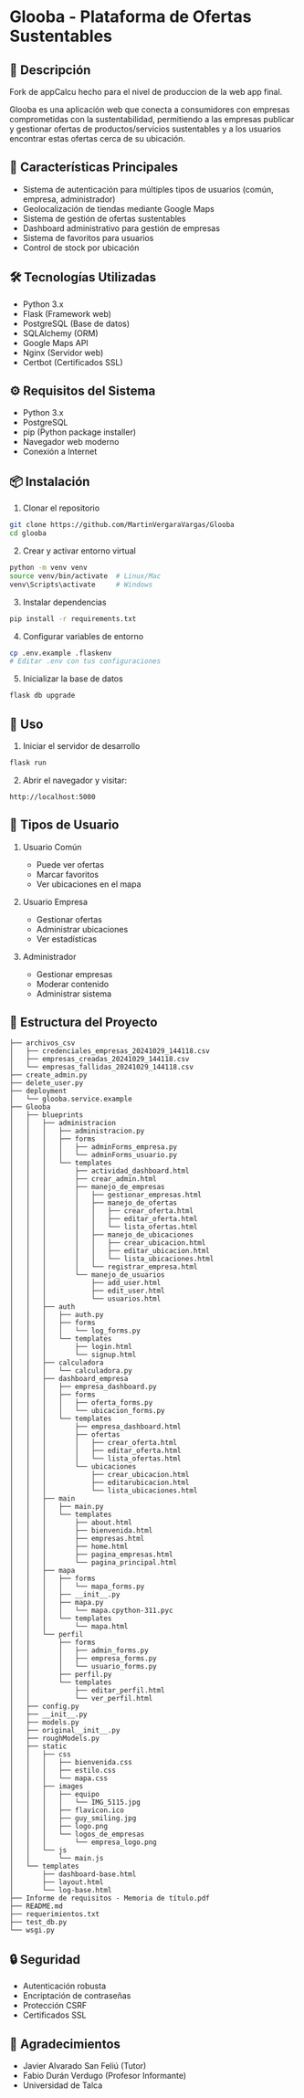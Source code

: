 # Glooba - Plataforma de Ofertas Sustentables

## 📝 Descripción
Fork de appCalcu hecho para el nivel de produccion de la web app final.

Glooba es una aplicación web que conecta a consumidores con empresas comprometidas con la sustentabilidad, permitiendo a las empresas publicar y gestionar ofertas de productos/servicios sustentables y a los usuarios encontrar estas ofertas cerca de su ubicación.

## 🌟 Características Principales
- Sistema de autenticación para múltiples tipos de usuarios (común, empresa, administrador)
- Geolocalización de tiendas mediante Google Maps
- Sistema de gestión de ofertas sustentables
- Dashboard administrativo para gestión de empresas
- Sistema de favoritos para usuarios
- Control de stock por ubicación

## 🛠️ Tecnologías Utilizadas
- Python 3.x
- Flask (Framework web)
- PostgreSQL (Base de datos)
- SQLAlchemy (ORM)
- Google Maps API
- Nginx (Servidor web)
- Certbot (Certificados SSL)

## ⚙️ Requisitos del Sistema
- Python 3.x
- PostgreSQL
- pip (Python package installer)
- Navegador web moderno
- Conexión a Internet

## 📦 Instalación

1. Clonar el repositorio
```bash
git clone https://github.com/MartinVergaraVargas/Glooba
cd glooba
```

2. Crear y activar entorno virtual
```bash
python -m venv venv
source venv/bin/activate  # Linux/Mac
venv\Scripts\activate     # Windows
```

3. Instalar dependencias
```bash
pip install -r requirements.txt
```

4. Configurar variables de entorno
```bash
cp .env.example .flaskenv
# Editar .env con tus configuraciones
```

5. Inicializar la base de datos
```bash
flask db upgrade
```

## 🚀 Uso
1. Iniciar el servidor de desarrollo
```bash
flask run
```

2. Abrir el navegador y visitar:
```
http://localhost:5000
```

## 👥 Tipos de Usuario
1. Usuario Común
   - Puede ver ofertas
   - Marcar favoritos
   - Ver ubicaciones en el mapa

2. Usuario Empresa
   - Gestionar ofertas
   - Administrar ubicaciones
   - Ver estadísticas

3. Administrador
   - Gestionar empresas
   - Moderar contenido
   - Administrar sistema

## 📝 Estructura del Proyecto
```
├── archivos_csv
│   ├── credenciales_empresas_20241029_144118.csv
│   ├── empresas_creadas_20241029_144118.csv
│   └── empresas_fallidas_20241029_144118.csv
├── create_admin.py
├── delete_user.py
├── deployment
│   └── glooba.service.example
├── Glooba
│   ├── blueprints
│   │   ├── administracion
│   │   │   ├── administracion.py
│   │   │   ├── forms
│   │   │   │   ├── adminForms_empresa.py
│   │   │   │   └── adminForms_usuario.py
│   │   │   └── templates
│   │   │       ├── actividad_dashboard.html
│   │   │       ├── crear_admin.html
│   │   │       ├── manejo_de_empresas
│   │   │       │   ├── gestionar_empresas.html
│   │   │       │   ├── manejo_de_ofertas
│   │   │       │   │   ├── crear_oferta.html
│   │   │       │   │   ├── editar_oferta.html
│   │   │       │   │   └── lista_ofertas.html
│   │   │       │   ├── manejo_de_ubicaciones
│   │   │       │   │   ├── crear_ubicacion.html
│   │   │       │   │   ├── editar_ubicacion.html
│   │   │       │   │   └── lista_ubicaciones.html
│   │   │       │   └── registrar_empresa.html
│   │   │       └── manejo_de_usuarios
│   │   │           ├── add_user.html
│   │   │           ├── edit_user.html
│   │   │           └── usuarios.html
│   │   ├── auth
│   │   │   ├── auth.py
│   │   │   ├── forms
│   │   │   │   └── log_forms.py
│   │   │   └── templates
│   │   │       ├── login.html
│   │   │       └── signup.html
│   │   ├── calculadora
│   │   │   └── calculadora.py
│   │   ├── dashboard_empresa
│   │   │   ├── empresa_dashboard.py
│   │   │   ├── forms
│   │   │   │   ├── oferta_forms.py
│   │   │   │   └── ubicacion_forms.py
│   │   │   └── templates
│   │   │       ├── empresa_dashboard.html
│   │   │       ├── ofertas
│   │   │       │   ├── crear_oferta.html
│   │   │       │   ├── editar_oferta.html
│   │   │       │   └── lista_ofertas.html
│   │   │       └── ubicaciones
│   │   │           ├── crear_ubicacion.html
│   │   │           ├── editarubicacion.html
│   │   │           └── lista_ubicaciones.html
│   │   ├── main
│   │   │   ├── main.py
│   │   │   └── templates
│   │   │       ├── about.html
│   │   │       ├── bienvenida.html
│   │   │       ├── empresas.html
│   │   │       ├── home.html
│   │   │       ├── pagina_empresas.html
│   │   │       └── pagina_principal.html
│   │   ├── mapa
│   │   │   ├── forms
│   │   │   │   └── mapa_forms.py
│   │   │   ├── __init__.py
│   │   │   ├── mapa.py
│   │   │   │   └── mapa.cpython-311.pyc
│   │   │   └── templates
│   │   │       └── mapa.html
│   │   └── perfil
│   │       ├── forms
│   │       │   ├── admin_forms.py
│   │       │   ├── empresa_forms.py
│   │       │   └── usuario_forms.py
│   │       ├── perfil.py
│   │       └── templates
│   │           ├── editar_perfil.html
│   │           └── ver_perfil.html
│   ├── config.py
│   ├── __init__.py
│   ├── models.py
│   ├── original__init__.py
│   ├── roughModels.py
│   ├── static
│   │   ├── css
│   │   │   ├── bienvenida.css
│   │   │   ├── estilo.css
│   │   │   └── mapa.css
│   │   ├── images
│   │   │   ├── equipo
│   │   │   │   └── IMG_5115.jpg
│   │   │   ├── flavicon.ico
│   │   │   ├── guy_smiling.jpg
│   │   │   ├── logo.png
│   │   │   └── logos_de_empresas
│   │   │       └── empresa_logo.png
│   │   └── js
│   │       └── main.js
│   └── templates
│       ├── dashboard-base.html
│       ├── layout.html
│       └── log-base.html
├── Informe de requisitos - Memoria de título.pdf
├── README.md
├── requerimientos.txt
├── test_db.py
└── wsgi.py
```

## 🔒 Seguridad
- Autenticación robusta
- Encriptación de contraseñas
- Protección CSRF
- Certificados SSL

## 🙏 Agradecimientos
- Javier Alvarado San Feliú (Tutor)
- Fabio Durán Verdugo (Profesor Informante)
- Universidad de Talca